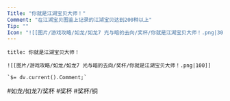 ```yaml
---
Title: "你就是江湖宝贝大师！"
Comment: "在江湖宝贝图鉴上记录的江湖宝贝达到200种以上"
Tip: ""
Icon: "![[图片/游戏攻略/如龙/如龙7 光与暗的去向/奖杯/你就是江湖宝贝大师！.png|30]]"
---
```

```ad-common-bronze-trophy
title: 你就是江湖宝贝大师！

![[图片/游戏攻略/如龙/如龙7 光与暗的去向/奖杯/你就是江湖宝贝大师！.png|100]]

`$= dv.current().Comment;`

```

#如龙/如龙7/奖杯 #奖杯 #奖杯/铜
